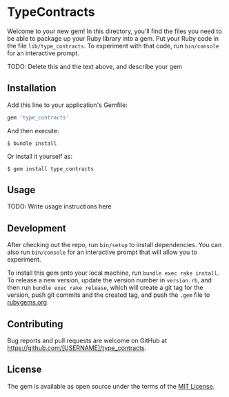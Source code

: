 # TypeContracts

Welcome to your new gem! In this directory, you'll find the files you need to be able to package up your Ruby library into a gem. Put your Ruby code in the file `lib/type_contracts`. To experiment with that code, run `bin/console` for an interactive prompt.

TODO: Delete this and the text above, and describe your gem

## Installation

Add this line to your application's Gemfile:

```ruby
gem 'type_contracts'
```

And then execute:

    $ bundle install

Or install it yourself as:

    $ gem install type_contracts

## Usage

TODO: Write usage instructions here

## Development

After checking out the repo, run `bin/setup` to install dependencies. You can also run `bin/console` for an interactive prompt that will allow you to experiment.

To install this gem onto your local machine, run `bundle exec rake install`. To release a new version, update the version number in `version.rb`, and then run `bundle exec rake release`, which will create a git tag for the version, push git commits and the created tag, and push the `.gem` file to [rubygems.org](https://rubygems.org).

## Contributing

Bug reports and pull requests are welcome on GitHub at https://github.com/[USERNAME]/type_contracts.

## License

The gem is available as open source under the terms of the [MIT License](https://opensource.org/licenses/MIT).
